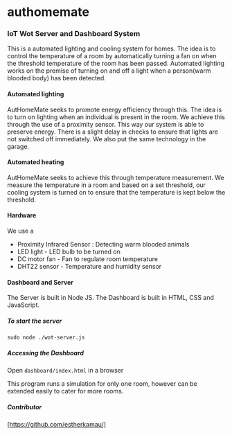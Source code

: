 # authomemate
### IoT Wot Server and Dashboard System
This is a automated lighting and cooling system for homes. The idea is to control the temperature of a room by automatically turning a fan on when the threshold temperature of the room has been passed. Automated lighting works on the premise of turning on and off a light when a person(warm blooded body) has been detected.

#### Automated lighting
AutHomeMate seeks to promote energy efficiency through this. The idea is to turn on lighting when an individual is present in the room. We achieve this through the use of a proximity sensor. This way our system is able to preserve energy. There is a slight delay in checks to ensure that lights are not switched off immediately. We also put the same technology in the garage. 

#### Automated heating
AutHomeMate seeks to achieve this through temperature measurement. We measure the temperature in a room and based on a set threshold, our cooling system is turned on to ensure that the temperature is kept below the threshold. 


#### Hardware
We use a
- Proximity Infrared Sensor : Detecting warm blooded animals
- LED light - LED bulb to be turned on 
- DC motor fan - Fan to regulate room temperature
- DHT22 sensor - Temperature and humidity sensor

#### Dashboard and Server
The Server is built in Node JS.
The Dashboard is built in HTML, CSS and JavaScript. 

##### To start the server
``sudo node ./wot-server.js ``

##### Accessing the Dashboard
Open ``dashboard/index.html`` in a browser

This program runs a simulation for only one room, however can be extended easily to cater for more rooms.


##### Contributor
[https://github.com/estherkamau/]
